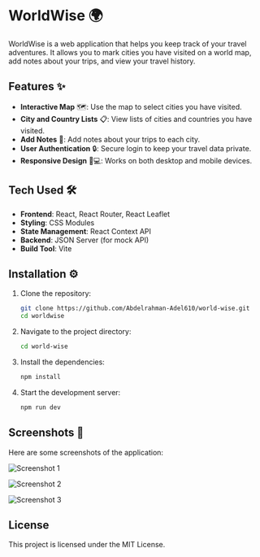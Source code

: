 # WorldWise 🌍

WorldWise is a web application that helps you keep track of your travel adventures. It allows you to mark cities you have visited on a world map, add notes about your trips, and view your travel history.

## Features ✨

- **Interactive Map** 🗺️: Use the map to select cities you have visited.
- **City and Country Lists** 📋: View lists of cities and countries you have visited.
- **Add Notes** 📝: Add notes about your trips to each city.
- **User Authentication** 🔒: Secure login to keep your travel data private.
- **Responsive Design** 📱💻: Works on both desktop and mobile devices.

## Tech Used 🛠️

- **Frontend**: React, React Router, React Leaflet
- **Styling**: CSS Modules
- **State Management**: React Context API
- **Backend**: JSON Server (for mock API)
- **Build Tool**: Vite

## Installation ⚙️

1. Clone the repository:
   ```sh
   git clone https://github.com/Abdelrahman-Adel610/world-wise.git
   cd worldwise
   ```
2. Navigate to the project directory:
   ```bash
   cd world-wise
   ```
3. Install the dependencies:
   ```bash
   npm install
   ```
4. Start the development server:
   ```bash
   npm run dev
   ```

## Screenshots 📸

Here are some screenshots of the application:

![Screenshot 1](https://res.cloudinary.com/dhrc3kenr/image/upload/v1738715558/layout_fbambq.jpg)

![Screenshot 2](https://res.cloudinary.com/dhrc3kenr/image/upload/v1738716010/maps_xrcbhg.jpg)

![Screenshot 3](https://res.cloudinary.com/dhrc3kenr/image/upload/v1738715845/App_fcourz.jpg)

## License

This project is licensed under the MIT License.
